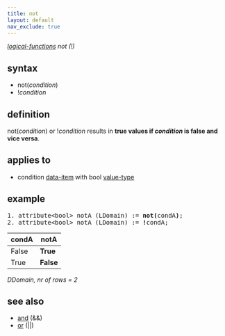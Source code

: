 ```yaml
---
title: not
layout: default
nav_exclude: true
---
```

*[logical-functions](logical-functions) not (!)*

## syntax

- not(*condition*)
- !*condition*

## definition

not(*condition*) or !*condition* results in **true values if *condition* is false and vice versa**.

## applies to

- condition [data-item](data-item) with bool [value-type](value-type)

## example

<pre>
1. attribute&lt;bool&gt; notA (LDomain) := <B>not(</B>condA<B>)</B>;
2. attribute&lt;bool&gt; notA (LDomain) := <B>!</B>condA;
</pre>

| condA | **notA**  |
|-------|-----------|
| False | **True**  |
| True  | **False** |

*DDomain, nr of rows = 2*

## see also

- [and](and) (&&)
- [or](or) (||)